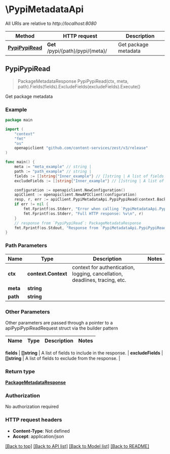 # \PypiMetadataApi

All URIs are relative to *http://localhost:8080*

Method | HTTP request | Description
------------- | ------------- | -------------
[**PypiPypiRead**](PypiMetadataApi.md#PypiPypiRead) | **Get** /pypi/{path}/pypi/{meta}/ | Get package metadata



## PypiPypiRead

> PackageMetadataResponse PypiPypiRead(ctx, meta, path).Fields(fields).ExcludeFields(excludeFields).Execute()

Get package metadata



### Example

```go
package main

import (
    "context"
    "fmt"
    "os"
    openapiclient "github.com/content-services/zest/v3/release"
)

func main() {
    meta := "meta_example" // string | 
    path := "path_example" // string | 
    fields := []string{"Inner_example"} // []string | A list of fields to include in the response. (optional)
    excludeFields := []string{"Inner_example"} // []string | A list of fields to exclude from the response. (optional)

    configuration := openapiclient.NewConfiguration()
    apiClient := openapiclient.NewAPIClient(configuration)
    resp, r, err := apiClient.PypiMetadataApi.PypiPypiRead(context.Background(), meta, path).Fields(fields).ExcludeFields(excludeFields).Execute()
    if err != nil {
        fmt.Fprintf(os.Stderr, "Error when calling `PypiMetadataApi.PypiPypiRead``: %v\n", err)
        fmt.Fprintf(os.Stderr, "Full HTTP response: %v\n", r)
    }
    // response from `PypiPypiRead`: PackageMetadataResponse
    fmt.Fprintf(os.Stdout, "Response from `PypiMetadataApi.PypiPypiRead`: %v\n", resp)
}
```

### Path Parameters


Name | Type | Description  | Notes
------------- | ------------- | ------------- | -------------
**ctx** | **context.Context** | context for authentication, logging, cancellation, deadlines, tracing, etc.
**meta** | **string** |  | 
**path** | **string** |  | 

### Other Parameters

Other parameters are passed through a pointer to a apiPypiPypiReadRequest struct via the builder pattern


Name | Type | Description  | Notes
------------- | ------------- | ------------- | -------------


 **fields** | **[]string** | A list of fields to include in the response. | 
 **excludeFields** | **[]string** | A list of fields to exclude from the response. | 

### Return type

[**PackageMetadataResponse**](PackageMetadataResponse.md)

### Authorization

No authorization required

### HTTP request headers

- **Content-Type**: Not defined
- **Accept**: application/json

[[Back to top]](#) [[Back to API list]](../README.md#documentation-for-api-endpoints)
[[Back to Model list]](../README.md#documentation-for-models)
[[Back to README]](../README.md)

